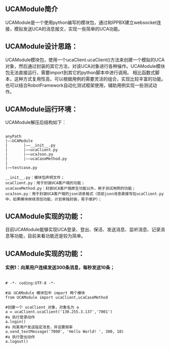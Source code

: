 ## UCAModule简介
UCAModule是一个使用python编写的模块包，通过和IPPBX建立websocket连接，模拟发送UCA的消息报文，实现一些简单的UCA功能。

## UCAModule设计思路：
UCAModule模块包，使用一个ucaClient.ucaClient()方法来创建一个模拟的UCA对象，然后通过封装的其它方法，对该UCA对象进行各种操作。UCAModule模块包无法直接运行，需要import到其它的python脚本中进行调用。
相比函数式脚本，这种方式复用性高，可以根据用例的需要灵活的组合，实现比较丰富的功能。
也可以结合RobotFramework自动化测试框架使用，辅助用例实现一些测试动作。

## UCAModule运行环境：
UCAModule解压后结构如下：
<pre><code>
anyPath
|——UCAModule
|       |——__init__.py
|       |——ucaClient.py
|       |——ucaJson.py
|       |——ucaCaseMethod.py
|
|——testcase.py

__init__.py：模块包声明文件；
ucaClient.py：用于封装UCA客户端的功能；
ucaCaseMethod.py：封装UCA客户端原生功能以外，用于测试用例的功能；
ucaJson.py：用于封装UCA客户端的json消息格式（目前json消息直接写在ucaClient.py中，如果模块继续添加功能，计划单独封装，易于维护）；
</pre></code>

## UCAModule实现的功能：
目前UCAModule能够实现UCA登录、登出、保活、发送消息、监听消息、记录消息等功能，目前来看功能还是较为简单。

## UCAModule实现的功能：
#### 实例1：向某用户连续发送300条消息，每秒发送10条；
<pre><code>
# -*- coding:UTF-8 -*-

#从 UCAModule 模块包中 import 两个模块
from UCAModule import ucaClient,ucaCaseMethod

#创建一个 ucaClient 对象，对象名为 a
a = ucaClient.ucaClient('130.255.3.137','7001')
#a 执行登录动作
a.login()
#a 向某用户发送指定消息，并设置频率
a.send_textMessage('7000', 'Hello World! ', 300, 10)
#a 执行登出动作
a.logout()
</pre></code>
